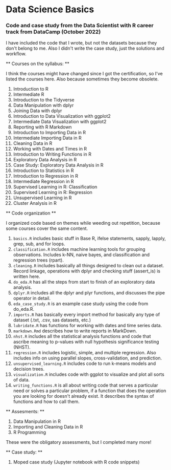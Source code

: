# Data Science Basics

### Code and case study from the Data Scientist with R career track from DataCamp (October 2022)

I have included the code that I wrote, but not the datasets because they don't belong to me. Also I didn't write the case study, just the solutions and workflow. 

** Courses on the syllabus: ** 

I think the courses might have changed since I got the certification, so I've listed the courses here. Also because sometimes they become obsolete. 

1. Introduction to R
2. Intermediate R
3. Introduction to the Tidyverse
4. Data Manipulation with dplyr
5. Joining Data with dplyr
6. Introduction to Data Visualization with ggplot2
7. Intermediate Data Visualization with ggplot2
8. Reporting with R Markdown
9. Introduction to Importing Data in R
10. Intermediate Importing Data in R
11. Cleaning Data in R
12. Working with Dates and Times in R
13. Introduction to Writing Functions in R
14. Exploratory Data Analysis in R
15. Case Study: Exploratory Data Analysis in R
16. Introduction to Statistics in R
17. Introduction to Regression in R
18. Intermediate Regression in R
19. Supervised Learning in R: Classification
20. Supervised Learning in R: Regression
21. Unsupervised Learning in R
22. Cluster Analysis in R

** Code organization ** 

I organized code based on themes while weeding out repetition, because some courses cover the same content. 

1. `basics.R` includes basic stuff in Base R, ifelse statements, sapply, lapply, grep, sub, and for loops. 
2. `classification.R` includes machine learning tools for grouping observations. Includes k-NN, naive bayes, and classification and regression trees (rpart). 
3. `cleaning.R` includes basically all things designed to clean out a dataset. Record linkage, operations with dplyr and checking stuff (assert_is) is written here. 
4. `do_eda.R` has all the steps from start to finish of an exploratory data analysis. 
5. `dplyr.R` includes all the dplyr and plyr functions, and discusses the pipe operator in detail.
6. `eda_case_study.R` is an example case study using the code from do_eda.R. 
7. `imports.R` has basically every import method for basically any type of dataset (.txt, .csv, sas datasets, etc.)
8. `lubridate.R` has functions for working with dates and time series data. 
9. `markdown.Rmd` describes how to write reports in MarkDown. 
10. `nhst.R` includes all the statistical analysis functions and code that ascribe meaning to p-values with null hypothesis significance testing (NHST).  
11. `regression.R` includes logistic, simple, and multiple regression. Also includes info on using parallel slopes, cross-validation, and prediction.
12. `unsupervised_learning.R` includes code to run k-means models and decision trees. 
13. `visualization.R` includes code with ggplot to visualize and plot all sorts of data. 
14. `writing_functions.R` is all about writing code that serves a particular need or solves a particular problem, if a function that does the operation you are looking for doesn't already exist. It describes the syntax of functions and how to call them. 

** Assesments: ** 

1. Data Manipulation in R
2. Importing and Cleaning Data in R
3. R Programming

These were the obligatory assessments, but I completed many more! 

** Case study: **

1. Moped case study (Jupyter notebook with R code snippets)
